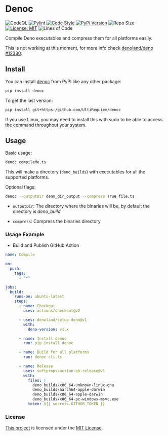 # Denoc

![CodeQL](https://github.com/UltiRequiem/denoc/workflows/CodeQL/badge.svg)
![Pylint](https://github.com/UltiRequiem/denoc/workflows/Pylint/badge.svg)
[![Code Style](https://img.shields.io/badge/Code%20Style-Black-000000.svg)](https://github.com/psf/black)
[![PyPi Version](https://img.shields.io/pypi/v/denoc)](https://pypi.org/project/denoc)
![Repo Size](https://img.shields.io/github/repo-size/ultirequiem/denoc?style=flat-square&label=Repo)
[![License: MIT](https://img.shields.io/badge/License-MIT-blue.svg)](https://opensource.org/licenses/MIT)
![Lines of Code](https://img.shields.io/tokei/lines/github.com/UltiRequiem/denoc?color=blue&label=Total%20Lines)

Compile Deno executables and compress them for all platforms easily.

This is not working at this moment, for more info check [denoland/deno #12330](https://github.com/denoland/deno/issues/12330).

## Install

You can install [denoc](https://pypi.org/project/denoc) from PyPI like any other package:

```bash
pip install denoc
```

To get the last version:

```bash
pip install git+https:/github.com/UltiRequiem/denoc
```

If you use Linux, you may need to install this with sudo to be able to access the command throughout your system.

## Usage

Basic usage:

```bash
denoc compileMe.ts
```

This will make a directory (`deno_builds`) with executables for all the supported platforms.

Optional flags:

```bash
denoc --outputDir deno_dir_output --compress True file.ts
```

- `outputDir`: The directory where the binaries will be, by default the directory is *deno_build*

- `compress`: Compress the binaries directory

### Usage Example

- Build and Publish GitHub Action

```yaml
name: Compile

on:
  push:
    tags:
      - "*"

jobs:
  build:
    runs-on: ubuntu-latest
    steps:
      - name: Checkout
        uses: actions/checkout@v2

      - uses: denoland/setup-deno@v1
        with:
          deno-version: v1.x

      - name: Install denoc
        run: pip install denoc

      - name: Build for all platforms
        run: denoc cli.ts

      - name: Release
        uses: softprops/action-gh-release@v1
        with:
          files: |
            deno_builds/x86_64-unknown-linux-gnu
            deno_builds/aarch64-apple-darwin 
            deno_builds/x86_64-apple-darwin
            deno_builds/x86_64-pc-windows-msvc.exe
          token: ${{ secrets.GITHUB_TOKEN }}
```

### License

[This project](https://pypi.org/project/denoc) is licensed under the [MIT License](./LICENSE.md).
